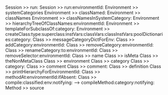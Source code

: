 Session >> run:
Session >> run:environmentId:
Environment >> systemCategories
Environment >> classNamed:
Environment >> classNames
Environment >> classNamesInSystemCategory:
Environment >> hierarchyTreeOfClassNames:environmentId:
Environment >> templateForSubclassOf:category:
Environment >> createClass:type:superclass:instVars:classVars:classInstVars:poolDictionaries:category:
Class >> messageCategoryDictForEnv:
Class >> addCategory:environmentId:
Class >> removeCategory:environmentId:
Class >> renameCategory:to:environmentId:
Class >> removeSelector:environmentId:
Class >> name
Class >> isMeta
Class >> theNonMetaClass
Class >> environment
Class >> category
Class >> category:
Class >> comment
Class >> comment:
Class >> definition
Class >> printHierarchyForEnvironmentId:
Class >> methodAt:environmentId:ifAbsent:
Class >> compile:classified:env:notifying:
	--> compileMethod:category:notifying:
Method >> source
